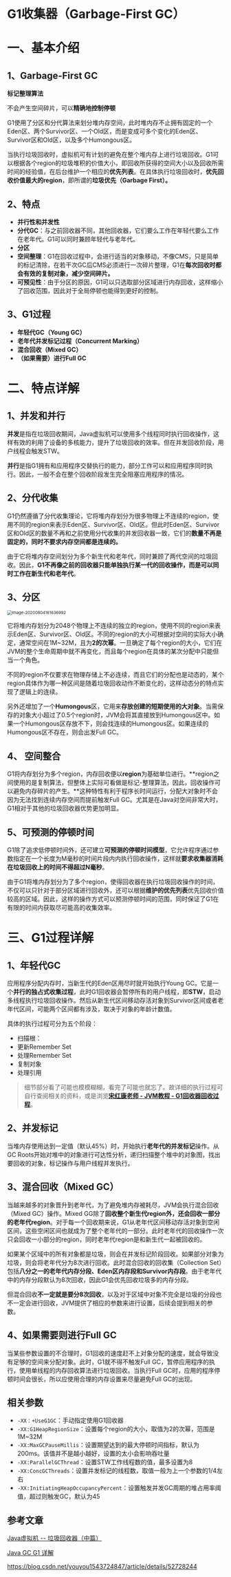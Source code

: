 # G1收集器（Garbage-First GC）

# 一、基本介绍

## 1、Garbage-First GC

**标记整理算法**

不会产生空间碎片，可以**精确地控制停顿**

G1使用了分区和分代算法来划分堆内存空间，此时堆内存不止拥有固定的一个Eden区、两个Survivor区、一个Old区，而是变成可多个变化的Eden区、Survivor区和Old区，以及多个Humongous区。

当执行垃圾回收时，虚拟机可有计划的避免在整个堆内存上进行垃圾回收。G1可以根据各个region的垃圾堆积的价值大小，即回收所获得的空间大小以及回收所需时间的经验值，在后台维护一个相应的**优先列表**。在具体执行垃圾回收时，**优先回收价值最大的region**，即所谓的**垃圾优先（Garbage First）。**

## 2、特点

- **并行性和并发性**
- **分代GC**：与之前回收器不同，其他回收器，它们要么工作在年轻代要么工作在老年代。G1可以同时兼顾年轻代与老年代。
- **分区**
- **空间整理**：G1在回收过程中，会进行适当的对象移动，不像CMS，只是简单的标记清除，在若干次GC后CMS必须进行一次碎片整理，G1在**每次回收时都会有效的复制对象，减少空间碎片。**
- **可预见性**：由于分区的原因，G1可以只选取部分区域进行内存回收，这样缩小了回收范围，因此对于全局停顿也能得到更好的控制。

## 3、G1过程

- **年轻代GC（Young GC）**
- **老年代并发标记过程（Concurrent Marking）**
- **混合回收（Mixed GC）**
- **（如果需要）进行Full GC**





# 二、特点详解

## 1、并发和并行

**并发**是指在垃圾回收期间，Java虚拟机可以使用多个线程同时执行回收操作，这样有效的利用了设备的多核能力，提升了垃圾回收的效率。但在并发回收阶段，用户线程会触发STW。

**并行**是指G1拥有和应用程序交替执行的能力，部分工作可以和应用程序同时执行。因此，一般不会在整个回收阶段发生完全阻塞应用程序的情况。



## 2、分代收集

G1仍然遵循了分代收集理论，它将堆内存划分为很多物理上不连续的region，使用不同的region来表示Eden区、Survivor区、Old区。但此时Eden区、Survivor区和Old区的数量不再和之前使用分代收集的并发回收器一致，它们的**数量不再是固定的，同时不要求内存空间都是连续的。**

由于它将堆内存空间划分为多个新生代和老年代，同时兼顾了两代空间的垃圾回收。因此，**G1不再像之前的回收器只能单独执行某一代的回收操作，而是可以同时工作在新生代和老年代**。



## 3、分区

<img src="https://gitee.com/BlacksJack/picture-bed/raw/master/img/20200910165312.png" alt="image-20200804161636992" style="zoom:67%;" />

它将堆内存划分为2048个物理上不连续的独立的region，使用不同的region来表示Eden区、Survivor区、Old区。不同的region的大小可根据对空间的实际大小确定，通常空间在1M~32M，且为**2的次幂**。一旦确定了每个region的大小，它们在JVM的整个生命周期中就不再变化，而且每个region在具体的某次分配中只能但当一个角色。

不同的region不仅要求在物理存储上不必连续，而且它们的分配也是动态的，某个region具体作为哪一种区间是随着垃圾回收动作不断变化的，这样动态分的特点实现了逻辑上的连续。

另外还增加了一个**Humongous**区，它用来**存放创建的短期使用的大对象**。当需保存的对象大小超过了0.5个region时，JVM会将其直接放到Humongous区中。如果一个Humongous区存放不下，则会找连续的Humongous区。如果连续的Humongous区不存在，则会出发Full GC。



## 4、 空间整合

G1将内存划分为多个region，内存回收便以**region**为基础单位进行。**region之间使用的是复制算法，但整体上实际可看做是标记-整理算法，因此，回收操作可以避免内存碎片的产生。**这种特性有利于程序长时间运行，分配大对象时不会因为无法找到连续内存空间而提前触发Full GC。尤其是在Java对空间非常大时，G1相对于其他的垃圾回收器优势更加明显。



## 5、可预测的停顿时间

G1除了追求低停顿时间外，还可建立**可预测的停顿时间模型**，它允许程序通过参数指定在一个长度为M毫秒的时间片段内内执行回收操作，这样就**要求收集器消耗在垃圾回收上的时间不得超过N毫秒**。

由于G1将堆内存划分为了多个region，使得回收器在执行垃圾回收操作的时间，不仅可以只针对于部分区域进行回收外，还可以根据**维护的优先列表**优先回收价值较高的区域。因此，这样的操作方式可以预测停顿时间的范围，同时保证了G1在有限的时间内获取尽可能高的收集效率。



# 三、G1过程详解

## 1、年轻代GC

应用程序分配内存时，当新生代的Eden区用尽时就开始执行Young GC。它是一个**并行的独占式收集过程**，此时G1回收器会暂停所有的用户线程，即**STW**，启动多线程执行垃圾回收操作。然后从新生代区间移动存活对象到Survivor区间或者老年代区间，可能两个区间都有涉及，取决于对象的年龄计数值。

具体的执行过程可分为五个阶段：

- 扫描根：
- 更新Remember Set
- 处理Remember Set
- 复制对象
- 处理引用

> 细节部分看了可能也模模糊糊，看完了可能也就忘了。故详细的执行过程可自行查阅相关的资料，或是浏览[**宋红康老师 - JVM教程 - G1回收器回收过程**](https://www.bilibili.com/video/BV1PJ411n7xZ?p=191)。



## 2、并发标记

当堆内存使用达到一定值（默认45%）时，开始执行**老年代的并发标记**操作。从GC Roots开始对堆中的对象进行可达性分析，递归扫描整个堆中的对象图，找出要回收的对象，标记操作与用户线程并发执行。



## 3、混合回收（Mixed GC）

当越来越多的对象晋升到老年代，为了避免堆内存被耗尽，JVM会执行混合回收（Mixed GC）操作。Mixed GG除了**回收整个新生代region外，还会回收一部分的老年代region**。对于每一个回收期来说，G1从老年代区间移动存活对象到空闲区间，这些空闲区间也就成为了整个老年代的一部分。此时老年代的回收操作一次只会回收一小部分的region，同时老年代region是和新生代一起被回收的。

如果某个区域中的所有对象都是垃圾，则会在并发标记阶段回收。如果部分对象为垃圾，则会将老年代分为8次进行回收。此时混合回收的回收集（Collection Set）包括**八分之一的老年代内存分段、Eden区内存段和Survivor内存段**。由于老年代中的内存分段默认为8次回收，因此G1会优先回收垃圾多的内存分段。

但混合回收**不一定就是要分8次回收**，以及对于区域中对象不完全是垃圾的分段也不一定会进行回收，JVM提供了相应的参数来进行设置，后续会提到相关的参数。



## 4、如果需要则进行Full GC

当某些参数设置的不合理时，G1回收的速度赶不上对象分配的速度，就会导致没有足够的空间来分配对象。此时，G1就不得不触发Full GC，暂停应用程序的执行，使用单线程的内存回收算法进行垃圾回收。当执行Full GC时，应用的程序停顿时间会很长，所以应使用合理的内存设置来尽量避免Full GC的出现。



## 相关参数

- `-XX：+UseG1GC`：手动指定使用G1回收器
- `-XX:G1HeapRegionSize`：设置每个region的大小，取值为2的次幂，范围是1M~32M
- `-XX:MaxGCPauseMillis`：设置期望达到的最大停顿时间指标，默认为200ms。该值并不是越小越好，设置的太小会影响吞吐量
- `-XX:ParallelGCThread`：设置STW工作线程数的值，最多设置为8
- `-XX:ConcGCThreads`：设置并发标记的线程数，取值一般为上一个参数的1/4左右
- `-XX:InitiatingHeapOccupancyPercent`：设置触发并发GC周期的堆占用率阈值，超过则触发GC，默认为45





## 参考文章

[Java虚拟机 -- 垃圾回收器（中篇）](https://blog.csdn.net/Forlogen/article/details/106975432)

[Java GC G1 详解](https://blog.csdn.net/jiankunking/article/details/85626279)

https://blog.csdn.net/youyou1543724847/article/details/52728244<br>


